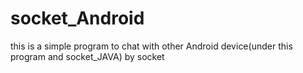 socket_Android
==============

this is a simple program to chat with other Android device(under this program and socket_JAVA) by socket
